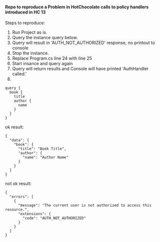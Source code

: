 ﻿#### Repo to reproduce a Problem in HotChocolate calls to policy handlers introduced in HC 13


Steps to reproduce:

1. Run Project as is. 
1. Query the instance  query below.
1. Query will result in 'AUTH_NOT_AUTHORIZED' response, no printout to console
1. Stop the instance.
1. Replace Program.cs line 24 with line 25
1. Start insance and query again
1. Query will return results and Console will have printed 'AuthHandler called.'
2. 
```
query {
  book {
    title
    author {
      name
    }
  }
}
```

ok result:
```
{
  "data": {
    "book": {
      "title": "Book Title",
      "author": {
        "name": "Author Name"
      }
    }
  }
}
```

not ok result:
```
{
  "errors": [
    {
      "message": "The current user is not authorized to access this resource.",
      "extensions": {
        "code": "AUTH_NOT_AUTHORIZED"
      }
    }
  ]
}
```
